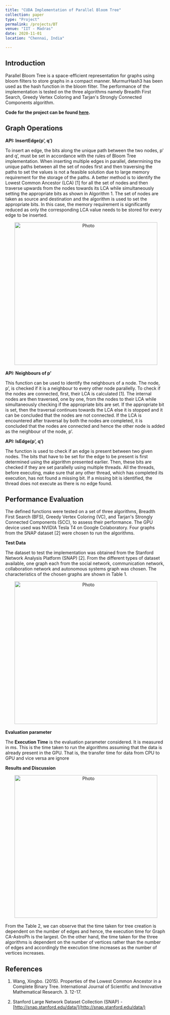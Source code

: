 ```yaml
---
title: "CUDA Implementation of Parallel Bloom Tree"
collection: paper
type: "Project"
permalink: /projects/BT
venue: "IIT - Madras"
date: 2020-11-01
location: "Chennai, India"

---
```


## Introduction

Parallel Bloom Tree is a space-efficient representation for graphs using bloom filters to store graphs in a compact manner. MurmurHash3 has been used as the hash function in the bloom filter. The performance of the implementation is tested on the three algorithms namely Breadth First Search, Greedy Vertex Coloring and Tarjan's Strongly Connected Components algorithm.

**Code for the project can be found [here](https://github.com/marjerie/bloomtree-cuda).**

## Graph Operations

**API: InsertEdge(p’, q’)**

To insert an edge, the bits along the unique path between the two nodes, p’ and q’, must be set in accordance with the rules of Bloom Tree implementation. 
When inserting multiple edges in parallel, determining the unique paths between all the set of nodes first and then traversing the paths to set the values 
is not a feasible solution due to large memory requirement for the storage of the paths. A better method is to identify the Lowest Common Ancestor (LCA) [1] 
for all the set of nodes and then traverse upwards from the nodes towards its LCA while simultaneously setting the appropriate bits as shown in Algorithm 1. 
The set of nodes are taken as source and destination and the algorithm is used to set the appropriate bits. In this case, the memory requirement is significantly 
reduced as only the corresponding LCA value needs to be stored for every edge to be inserted.

<p align="center">
  <img src="https://marjerie.github.io/files/bt3.jpg?raw=true" alt="Photo" style="width: 450px;"/> 
</p>

**API: Neighbours of p’**

This function can be used to identify the neighbours of a node. The node, p’, is checked if it is a neighbour to every other node parallelly. 
To check if the nodes are connected, first, their LCA is calculated [1]. The internal nodes are then traversed, one by one, from the nodes to their LCA while 
simultaneously checking if the appropriate bits are set. If the appropriate bit is set, then the traversal continues towards the LCA else it is stopped and it 
can be concluded that the nodes are not connected. If the LCA is encountered after traversal by both the nodes are completed, it is concluded that the nodes are 
connected and hence the other node is added as the neighbour of the node, p’.

**API: IsEdge(p’, q’)**

The function is used to check if an edge is present between two given nodes. The bits that have to be set for the edge to be present is first determined using 
the algorithm presented earlier. Then, these bits are checked if they are set parallelly using multiple threads. All the threads, before executing, make sure that 
any other thread, which has completed its execution, has not found a missing bit. If a missing bit is identified, the thread does not execute as there is no edge found. 

## Performance Evaluation

The defined functions were tested on a set of three algorithms, Breadth First Search (BFS), Greedy Vertex Coloring (VC), and Tarjan's Strongly Connected Components (SCC),
to assess their performance. The GPU device used was NVIDIA Tesla T4 on Google Colaboratory. Four graphs from the SNAP dataset [2] were chosen to run the algorithms.

**Test Data**

The dataset to test the implementation was obtained from the Stanford Network Analysis Platform (SNAP) [2]. From the different types of dataset available, one graph each from the social network, communication network, collaboration network and autonomous systems graph was chosen. The characteristics of the chosen graphs are shown in Table 1.

<p align="center">
  <img src="https://marjerie.github.io/files/BT1.jpg?raw=true" alt="Photo" style="width: 450px;"/> 
</p>

**Evaluation parameter**

The **Execution Time** is the evaluation parameter considered. It is measured in ms. This is the time taken to run the algorithms assuming that the data is already present in the GPU. That is, the transfer time for data from CPU to GPU and vice versa are ignore

**Results and Discussion**

<p align="center">
  <img src="https://marjerie.github.io/files/BT2.jpg?raw=true" alt="Photo" style="width: 450px;"/> 
</p>

From the Table 2, we can observe that the time taken for tree creation is dependent on the number of edges and hence, the execution time for Graph CA-AstroPh is the largest. 
On the other hand, the time taken for the three algorithms is dependent on the number of vertices rather than the number of edges and accordingly the execution time increases as the number of vertices increases.

## References

1. Wang, Xingbo. (2015). Properties of the Lowest Common Ancestor in a Complete Binary Tree. International Journal of Scientific and Innovative Mathematical Research. 3. 12-17.

2. Stanford Large Network Dataset Collection (SNAP) - [http://snap.stanford.edu/data/](http://snap.stanford.edu/data/)



